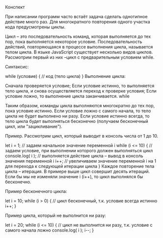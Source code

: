 Конспект

При написании программ часто встаёт задача сделать однотипное действие много раз. Для многократного повторения одного участка кода предусмотрены циклы.

Цикл – это последовательность команд, которая выполняется до тех пор, пока выполняется некоторое условие. Последовательность действий, повторяющаяся в процессе выполнения цикла, называется телом цикла.
В языке JavaScript существует несколько видов циклов. Рассмотрим первый из них –цикл c предварительным условием while.

Синтаксис:

while (условие) {
  // код (тело цикла)
}
Выполнение цикла:

Сначала проверяется условие;
Если условие истинно, то выполняется тело цикла, и снова осуществляется переход к проверке условия;
Если условие ложно, то выполнение цикла заканчивается.
while

Таким образом, команды цикла выполняются многократно до тех пор, пока условие истинно. Если условие ложно с самого начала, то тело цикла не будет выполнено ни разу. Если условие истинно всегда, то тело цикла будет выполняться бесконечно (получаем бесконечный цикл, или "зацикливание").

Пример. Рассмотрим цикл, который выводит в консоль числа от 1 до 10.

let i = 1;                // задаем начальное значение переменной i
while (i <= 10) {         // задаем условие, при выполнении которого должен выполняться цикл
  console.log( i );      // выполняется действие цикла – вывод в консоль значения переменной i
  i++;                   // увеличиваем значение переменной i на 1 для перехода к следующей итерации цикла
}
Каждое повторение тела цикла – итерация. В примере выше цикл совершит десять итераций. Если бы мы не изменяли значение i (i++), то цикл выполнялся бы бесконечно.

Пример бесконечного цикла:

let i = 10;
while (i > 0) {           // цикл бесконечный, т.к. условие всегда истинно
  i++;
}

Пример цикла, который не выполнится ни разу:

let i = 20;
while (i <= 10) {    // цикл не выполнится ни разу, т.к. условие с самого начала ложно
  console.log( i );
  i--;
}
